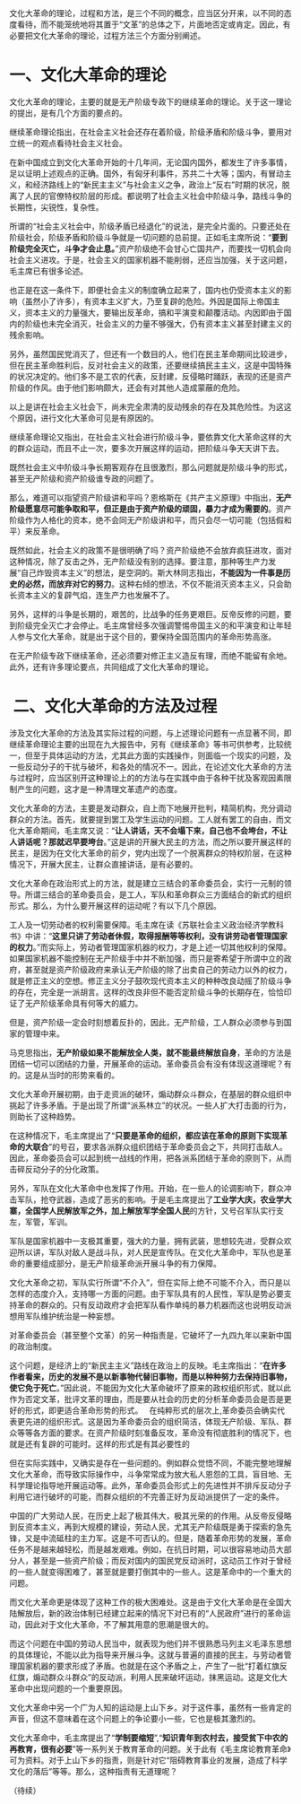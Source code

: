 文化大革命的理论，过程和方法，是三个不同的概念，应当区分开来，以不同的态度看待，而不能笼统地将其置于“文革”的总体之下，片面地否定或肯定。因此，有必要把文化大革命的理论，过程方法三个方面分别阐述。

# 一、文化大革命的理论

文化大革命的理论，主要的就是无产阶级专政下的继续革命的理论。关于这一理论的提出，是有几个方面的要点的。

继续革命理论指出，在社会主义社会还存在着阶级，阶级矛盾和阶级斗争，要用对立统一的观点看待社会主义社会。

在新中国成立到文化大革命开始的十几年间，无论国内国外，都发生了许多事情，足以证明上述观点的正确。国外，有匈牙利事件，苏共二十大等；国内，有冒动主义，和经济路线上的“新民主主义”与社会主义之争，政治上“反右”时期的状况，脱离了人民的官僚特权阶层的形成。都说明了社会主义社会中阶级斗争，路线斗争的长期性，尖锐性，复杂性。

所谓的“社会主义社会中，阶级矛盾已经退化”的说法，是完全片面的。只要还处在阶级社会，阶级矛盾和阶级斗争就是一切问题的总前提。正如毛主席所说：“**要到阶级完全灭亡，斗争才会止息。**”资产阶级绝不会甘心亡国共产，而要找一切机会向社会主义进攻。于是，社会主义的国家机器不能削弱，还应当加强，关于这问题，毛主席已有很多论述。

也正是在这一条件下，即便社会主义的制度确立起来了，国内也仍受资本主义的影响（虽然小了许多），有资本主义扩大，乃至复辟的危险。外因是国际上帝国主义，资本主义的力量强大，要输出反革命，搞和平演变和颠覆活动。内因即由于国内的阶级也未完全消灭，社会主义的力量不够强大，仍有资本主义甚至封建主义的残余影响。

另外，虽然国民党消灭了，但还有一个数目的人，他们在民主革命期间比较进步，但在民主革命胜利后，反对社会主义的政策，还要继续搞民主主义，这是中国特殊的状况决定的。他们多不是工农的代表，反封建，反侵略时踊跃，表现的还是资产阶级的作风。由于他们影响颇大，还会有对其他人造成蒙蔽的危险。

以上是讲在社会主义社会下，尚未完全肃清的反动残余的存在及其危险性。为这这个原因，进行文化大革命可见是有原因的。

继续革命理论又指出，在社会主义社会进行阶级斗争，要依靠文化大革命这样的大的群众运动，而且不止一次，要多次开展这样的运动，把阶级斗争天天讲下去。

既然社会主义中阶级斗争长期客观存在且很激烈，那么问题就是阶级斗争的形式，甚至无产阶级和资产阶级谁专政的问题了。

那么，难道可以指望资产阶级讲和平吗？恩格斯在《共产主义原理》中指出，**无产阶级愿意尽可能争取和平，但正是由于资产阶级的顽固，暴力才成为需要的**。资产阶级作为人格化的资本，绝不会同无产阶级讲和平，而只会尽一切可能（包括假和平）来反革命。

既然如此，社会主义的政策不是很明确了吗？资产阶级绝不会放弃疯狂进攻，面对这种情况，除了反击之外，无产阶级没有别的选择。要注意，那种等生产力发展“自己炸毁资本主义”的想法，是空洞的。斯大林同志指出，**不能因为一件事是历史的必然，而放弃对它的努力**。这种右倾的想法，不仅不能消灭资本主义，只会助长资本主义的复辟气焰，连生产力也发展不了。

另外，这样的斗争是长期的，艰苦的，比战争的任务更艰巨。反帝反修的问题，要到阶级完全灭亡才会停止。毛主席曾经多次强调警惕帝国主义的和平演变和让年轻人参与文化大革命，就是出于这个目的，要保持全国范围内的革命形势高涨。

在无产阶级专政下继续革命，还必须要对修正主义造反有理，而绝不能留有余地。此外，还有许多理论要点，共同组成了文化大革命的理论。
#  二、文化大革命的方法及过程
涉及文化大革命的方法及其实际过程的问题，与上述理论问题有一点显著不同，即继续革命理论主要的出现在九大报告中，另有《继续革命》等书可供参考，比较统一，但至于具体运动的方法，尤其此方面的实践操作，则面临一个现实的问题，及一些反动分子的干扰与破坏，和各处的情况不一。因此，在论述文化大革命的方法与过程时，应当区别开这种理论上的的方法与在实践中由于各种干扰及客观因素限制产生的问题，这才是一种清理文革遗产的态度。

文化大革命的方法，主要是发动群众，自上而下地展开批判，精简机构，充分调动群众的方法。首先，就要提到罢工及学生运动的问题。工人就有罢工的自由，而文化大革命期间，毛主席又说：“**让人讲话，天不会塌下来，自己也不会垮台，不让人讲话呢？那就迟早要垮台**。”这是讲的开展大民主的方法，而之所以要开展这样的民主，是因为在文化大革命的前夕，党内出现了一个脱离群众的特权阶层，在这种情况下，开展大民主，让群众直接讲话，是有必要的。

文化大革命在政治形式上的方法，就是建立三结合的革命委员会，实行一元制的领导。所谓三结合的革命委员会，是工人，军队和革命群众三方面结合的新式的组织形式。那么，为什么要开展这样的运动呢？有以下几个原因。

工人及一切劳动者的权利需要保障。毛主席在读《苏联社会主义政治经济学教科书》中讲：“**这里只讲了劳动者休假，取得报酬等等权利，没有讲劳动者管理国家的权力**。”而实际上，劳动者管理国家机器的权力，才是上述一切其他权利的保障。如果国家机器不能控制在无产阶级手中并不断加强，而只是寄希望于所谓中立的政府，甚至就是资产阶级政府来承认无产阶级的除了出卖自己的劳动力以外的权力，就是修正主义的空想。修正主义分子鼓吹现代资本主义的种种改良动摇了阶级斗争的存在，完全是一派胡言。这样的改良非但不能否定阶级斗争的长期存在，恰恰印证了无产阶级革命具有何等大的威力。

但是，资产阶级一定会时刻想着反扑的，因此，无产阶级，工人群众必须参与到国家的管理中来。

马克思指出，**无产阶级如果不能解放全人类，就不能最终解放自身**，革命的方法是团结一切可以团结的力量，开展革命的运动。革命委员会有没有体现这道理呢？有的。这是从当时的形势来看的。

文化大革命开展初期，由于走资派的破环，煽动群众斗群众，在基层的群众组织中挑起了许多矛盾。于是出现了所谓“派系林立”的状况。一些人扩大打击面的行为，则助长了这种趋势。

在这种情况下，毛主席提出了“**只要是革命的组织，都应该在革命的原则下实现革命的大联合**”的号召，要求各派群众组织团结于革命委员会之下，共同打击敌人。因此，革命委员会可以起到统一战线的作用，把各派系团结于革命的原则下，从而击碎反动分子的分化政策。

另外，军队在文化大革命中也发挥了作用。开始，在一些人的论调影响下，群众冲击军队，抢夺武器，造成了恶劣的影响。于是毛主席提出了**工业学大庆，农业学大寨，全国学人民解放军之外，加上解放军学全国人民**的方针，又号召军队实行支左，军管，军训。

军队是国家机器中一支极其重要，强大的力量，拥有武装，思想较先进，受群众欢迎所以讲，军队对敌人是战斗队，对人民是宣传队。在文化大革命中，军队也是革命的重要组成部分，是无产阶级革命派开展斗争的有力保障。

文化大革命之初，军队实行所谓“不介入”，但在实际上绝不可能不介入，而只是以怎样的态度介入，支持哪一方面的问题。由于军队具有的人民性，军队是势必要支持革命的群众的。只有反动政府才会把军队看作单纯的暴力机器而这也说明反动派想用军队维护统治是一种妄想。

对革命委员会（甚至整个文革）的另一种指责是，它破坏了一九四九年以来新中国的政治制度。

这个问题，是经济上的“新民主主义”路线在政治上的反映。毛主席指出：“**在许多作者看来，历史的发展不是以新事物代替旧事物，而是以种种努力去保持旧事物，使它免于死亡**。”因此说，不能因为文化大革命破坏了原来的政权组织形式，就以此作为否定文革，批评文革的理由，而是要从社会的历史的分析革命委员会是否是更好的形式，即更适合革命形势的形式。
 
在纯粹形式的层次上,革命委员会确实代表更先进的组织形式。这是因为革命委员会的组织简洁，体现无产阶级、军队、群众等等各方面的要求。在资产阶级时刻准备反攻，革命没有彻底胜利的情况下，也就是还有复辟的可能时。这样的形式是有其必要性的

但在实际实践中，又确实是存在一些问题的。例如群众觉悟不同，不能完整地理解文化大革命，而导致实际操作中，斗争常常成为放大私人恩怨的工具，盲目地、无科学理论指导地开展运动等。此外，革命委员会形式上的先进性并不排斥反动分子利用它进行破坏的可能，而群众组织的不完善正好为反动派提供了一定的条件。

中国的广大劳动人民，在历史上起了极其伟大，极其光荣的的作用。从反帝反侵略到反资本主义，再到大规模的建设，劳动人民，尤其无产阶级既是勇于探索的急先锋，又是中流砥柱的主力军。这是不可否认的。但是，随着革命形势的发展，革命任务不是越来越轻松，而是越发艰难。例如，在抗日时期，可以很容易地动员大部分人，甚至是一些资产阶级；而反对国内的国民党反动派时，这动员工作对于曾经的一些人就变得困难了，甚至就是要打倒其中的一些人。这是革命中的一个重大的问题。

而文化大革命更是体现了这种工作的极大困难处。这是由于文化大革命是在全国大陆解放后，新的政治体制已经建立起来的情况下对已有的“人民政府”进行的革命运动，因此对于文化大革命，不了解其用意的思潮是很大的。

而这个问题在中国的劳动人民当中，就表现为他们并不很熟悉马列主义毛泽东思想的具体理论，不能以此为指导来开展斗争。这就与普遍的直接的民主，与劳动者管理国家机器的要求形成了矛盾。也就是在这个矛盾之上，产生了一批“打着红旗反红旗，煽动群众斗群众”的反动派，利用人民来破坏运动，抹黑运动。这是文化大革命中出现问题的一个重要原因。

文化大革命中另一个广为人知的运动是上山下乡。对于这件事，虽然有一些肯定的声音，但这不意味着在这个问题上的争论要小一些，它也是极其激烈的。

文化大革命中，毛主席提出了“**学制要缩短**”,“**知识青年到农村去，接受贫下中农的再教育，很有必要**”等一系列关于教育革命的问题。关于此有《毛主席论教育革命》可为资料。对于上山下乡的指责，则是针对它“阻碍教育事业的发展，造成了科学文化的落后”等等。那么，这种指责有无道理呢？

（待续）













